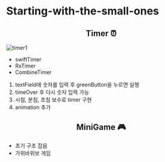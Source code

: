# Starting-with-the-small-ones

<div align=center><h2> Timer ⏰ </h2></div>
  
![timer1](https://user-images.githubusercontent.com/77036771/179651209-9c4c156d-01e0-425d-82e1-d5f65a86d573.gif)

- swiftTimer
- RxTimer
- CombineTimer

1. textField에 숫자를 입력 후 greenButton을 누르면 실행
2. timeOver 후 다시 숫자 입력 가능
3. 시침, 분침, 초침 보수로 timer 구현
4. animation 추가

<div align=center><h2> MiniGame 🎮 </h2></div>

- 초기 구조 잡음
- 가위바위보 게임
